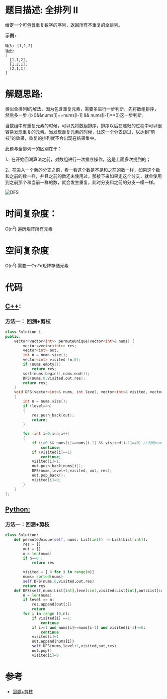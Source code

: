 # 题目描述:  全排列 II

给定一个可包含重复数字的序列，返回所有不重复的全排列。

**示例 :**
```
输入: [1,1,2]
输出:
[
  [1,1,2],
  [1,2,1],
  [2,1,1]
]
```

  
# 解题思路:
类似全排列I的解法，因为包含重复元素，需要多进行一步判断，先将数组排序，然后多一步 (i>0&&nums[i]==nums[i-1] && nums[i-1]==0)这一步判断。
 
 当数组中有重复元素的时候，可以先将数组排序，排序以后在递归的过程中可以很容易发现重复的元素。当发现重复元素的时候，让这一个分支跳过，以达到“剪枝”的效果，重复的排列就不会出现在结果集中。

此题与全排列一的区别在于：

1、在开始回溯算法之前，对数组进行一次排序操作，这是上面多次提到的；

2、在进入一个新的分支之前，看一看这个数是不是和之前的数一样，如果这个数和之前的数一样，并且之前的数还未使用过，那接下来如果走这个分支，就会使用到之前那个和当前一样的数，就会发生重复，此时分支和之前的分支一模一样。

![DFS]()


# 时间复杂度：
  O(n<sup>2</sup>)  遍历矩阵所有元素
# 空间复杂度
  O(n<sup>2</sup>)  需要一个n\*n矩阵存储元素
  
# 代码

## [C++](./Permutation-II.cpp):

###  方法一： 回溯+剪枝
```c++
class Solution {
public:
    vector<vector<int>> permuteUnique(vector<int>& nums) {
        vector<vector<int>> res;
        vector<int> out;
        int n = nums.size();
        vector<int> visited (n,0);
        if (nums.empty())
            return res;
        sort(nums.begin(),nums.end());
        DFS(nums,0,visited,out,res);
        return res;
    }
    void DFS(vector<int>& nums, int level, vector<int>& visited, vector<int>& out, vector<vector<int>>& res)
    {
        int n = nums.size();
        if (level==n)
        {
            res.push_back(out);
            return;
        }
            
        for (int i=0;i<n;i++)
        {
            if (i>0 && nums[i]==nums[i-1] && visited[i-1]==0) //判断num[i]==nums[i-1]前提是有序，相同的数字才回相邻
                continue;
            if (visited[i]==1)
                continue;
            visited[i]=1;
            out.push_back(nums[i]);
            DFS(nums,level+1,visited, out, res);
            out.pop_back();
            visited[i]=0;
        }
    }
};
```


## [Python:](https://github.com/bryceustc/LeetCode_Note/blob/master/python/Permutation-II/Permutation-II.py)
###  方法一：回溯+剪枝
```python
class Solution:
    def permuteUnique(self, nums: List[int]) -> List[List[int]]:
        res = []
        out = []
        n = len(nums)
        if n==0 :
            return res
        
        visited = [ 0 for i in range(n)]
        nums= sorted(nums)
        self.DFS(nums,0,visited,out,res)
        return res
    def DFS(self,nums:List[int],level:int,visited:List[int],out:List[int],res:List[List[int]]):
        n = len(nums)
        if level == n:
            res.append(out[:])
            return
        for i in range (0,n):
            if visited[i] ==1:
                continue
            if i>=1 and nums[i]==nums[i-1] and visited[i-1]==0:
                continue
            visited[i]=1
            out.append(nums[i])
            self.DFS(nums,level+1,visited,out,res)
            out.pop()
            visited[i]=0
```


# 参考

  -  [回溯+剪枝](https://leetcode-cn.com/problems/permutations-ii/solution/hui-su-suan-fa-python-dai-ma-java-dai-ma-by-liwe-2/)


